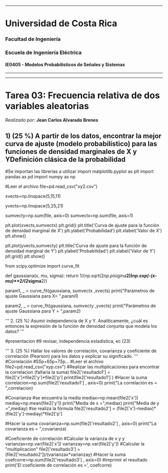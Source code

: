 
---

# Universidad de Costa Rica

### Facultad de Ingeniería

### Escuela de Ingeniería Eléctrica

#### IE0405 - Modelos Probabilísticos de Señales y Sistemas

---
---

# Tarea 03: Frecuencia relativa de dos variables aleatorias

*Realizado por:* **Jean Carlos Alvarado Brenes**

## 1) (25 %) A partir de los datos, encontrar la mejor curva de ajuste (modelo probabilístico) para las funciones de densidad marginales de X y YDefinición clásica de la probabilidad





#Se importan las librerías a utilizar
import matplotlib.pyplot as plt
import pandas as pd
import numpy as np

#Leer el archivo
file=pd.read_csv("xy2.csv")

xvects=np.linspace(5,15,11)

yvects=np.linspace(5,25,21)

sumvecty=np.sum(file, axis=0)
sumvectx=np.sum(file, axis=1)


plt.plot(xvects,sumvectx)
plt.grid()
plt.title('Curva de ajuste para la función de densidad marginal de X')
plt.ylabel('Probabilidad')
plt.xlabel('Valor de X')
plt.show()

plt.plot(yvects,sumvecty)
plt.title('Curva de ajuste para la función de densidad marginal de Y')
plt.ylabel('Probabilidad')
plt.xlabel('Valor de Y')
plt.grid()
plt.show()


from scipy.optimize import curve_fit

def gaussiana(x, mu, sigma):
    return 1/(np.sqrt(2*np.pi*sigma**2))*np.exp(-(x-mu)**2/(2*sigma**2))


param1, _ = curve_fit(gaussiana, sumvectx ,xvects)
print("Parámetros de ajuste Gaussiana para X= ",param1)


param2, _ = curve_fit(gaussiana, sumvecty ,yvects)
print("Parámetros de ajuste Gaussiana para Y = ",param2)

'''
2. (25 %) Asumir independencia de X y Y. Analíticamente, 
¿cuál es entonces la expresión de la función de densidad 
conjunta que modela los datos?
'''

#presentacion #9 revisar, independencia estadistica, ec (23)


'''
3. (25 %) Hallar los valores de correlación, 
covarianza y coeficiente de correlación (Pearson) 
para los datos y explicar su significado.
'''
#Correlación
#5*5*p+6*5*p+7*5*p...
#Leer el archivo
file2=pd.read_csv("xyp.csv")
#Realizar las multiplicaciones para encontrar la correlacion (faltaria la suma)
file2['resultado1'] = file2['x']*file2['y']*file2['p']
print(file2['resultado1'] )
#Hacer la suma 
correlacion=np.sum(file2['resultado1'] , axis=0)
print("La correlación es = ",correlacion)

#Covarianza
#se encuentra la media
mediax=np.mean(file2['x'])
mediay=np.mean(file2['y'])
print("Media de x =",mediax)
print("Media de y =",mediay)
#se realiza la fórmula
file2['resultado2'] = (file2['x']-mediax)*(file2['y']-mediay)*file2['p']

#Hacer la suma 
covarianza=np.sum(file2['resultado2'] , axis=0)
print("La covarianza es = ",covarianza)



#Coeficiente de correlación
#Calcular la varianza de x y y
varianzax=np.var(file2['x'])
varianzay=np.var(file2['y'])
#Calcular la "multiplicacion"
file2['resultado3'] = (file2['resultado2'])/(varianzax*varianzay)
#Hacer la suma
coefcorre=np.sum(file2['resultado3'] , axis=0)
#imprimir el resultado
print('El coeficiente de correlación es =', coefcorre)



